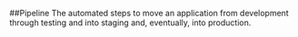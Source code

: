 ##Pipeline
The automated steps to move an application from development through testing and into staging and, eventually, into production.